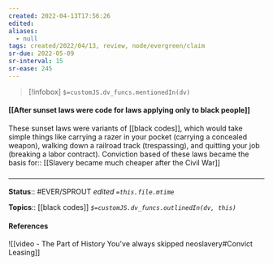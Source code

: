 ```yaml
---
created: 2022-04-13T17:56:26 
edited: 
aliases:
  - null
tags: created/2022/04/13, review, node/evergreen/claim
sr-due: 2022-05-09
sr-interval: 15
sr-ease: 245
---
```

> [!infobox]
`$=customJS.dv_funcs.mentionedIn(dv)`

#### [[After sunset laws were code for laws applying only to black people]]

These sunset laws were variants of [[black codes]],
which would take simple things like carrying a razer in your pocket (carrying a concealed weapon), walking down a railroad track (trespassing), and quitting your job (breaking a labor contract).
Conviction based of these laws became the basis
for:: [[Slavery became much cheaper after the Civil War]]

### <hr class="footnote"/>

**Status**:: #EVER/SPROUT
*edited `=this.file.mtime`*

**Topics**:: [[black codes]]
*`$=customJS.dv_funcs.outlinedIn(dv, this)`*

#### References

![[video - The Part of History You've always skipped neoslavery#Convict Leasing]]
